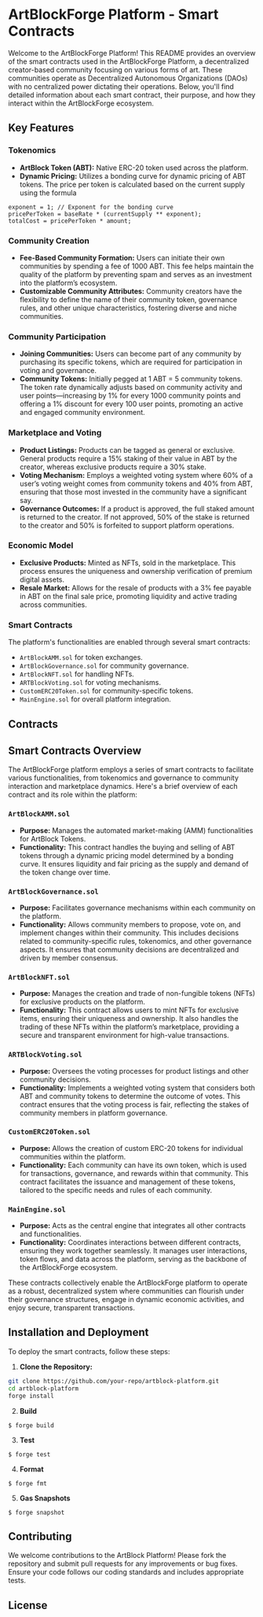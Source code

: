 # ArtBlockForge Platform - Smart Contracts

Welcome to the ArtBlockForge Platform! This README provides an overview of the smart contracts used in the ArtBlockForge Platform, a decentralized creator-based community focusing on various forms of art. These communities operate as Decentralized Autonomous Organizations (DAOs) with no centralized power dictating their operations. Below, you'll find detailed information about each smart contract, their purpose, and how they interact within the ArtBlockForge ecosystem.

## Key Features

### Tokenomics
- **ArtBlock Token (ABT):** Native ERC-20 token used across the platform.
- **Dynamic Pricing:** Utilizes a bonding curve for dynamic pricing of ABT tokens. The price per token is calculated based on the current supply using the formula

```
exponent = 1; // Exponent for the bonding curve
pricePerToken = baseRate * (currentSupply ** exponent);
totalCost = pricePerToken * amount;
```



### Community Creation
- **Fee-Based Community Formation:** Users can initiate their own communities by spending a fee of 1000 ABT. This fee helps maintain the quality of the platform by preventing spam and serves as an investment into the platform’s ecosystem.
- **Customizable Community Attributes:** Community creators have the flexibility to define the name of their community token, governance rules, and other unique characteristics, fostering diverse and niche communities.

### Community Participation
- **Joining Communities:** Users can become part of any community by purchasing its specific tokens, which are required for participation in voting and governance.
- **Community Tokens:** Initially pegged at 1 ABT = 5 community tokens. The token rate dynamically adjusts based on community activity and user points—increasing by 1% for every 1000 community points and offering a 1% discount for every 100 user points, promoting an active and engaged community environment.

### Marketplace and Voting
- **Product Listings:** Products can be tagged as general or exclusive. General products require a 15% staking of their value in ABT by the creator, whereas exclusive products require a 30% stake.
- **Voting Mechanism:** Employs a weighted voting system where 60% of a user’s voting weight comes from community tokens and 40% from ABT, ensuring that those most invested in the community have a significant say.
- **Governance Outcomes:** If a product is approved, the full staked amount is returned to the creator. If not approved, 50% of the stake is returned to the creator and 50% is forfeited to support platform operations.

### Economic Model
- **Exclusive Products:** Minted as NFTs, sold in the marketplace. This process ensures the uniqueness and ownership verification of premium digital assets.
- **Resale Market:** Allows for the resale of products with a 3% fee payable in ABT on the final sale price, promoting liquidity and active trading across communities.



### Smart Contracts
The platform's functionalities are enabled through several smart contracts:
- `ArtBlockAMM.sol` for token exchanges.
- `ArtBlockGovernance.sol` for community governance.
- `ArtBlockNFT.sol` for handling NFTs.
- `ARTBlockVoting.sol` for voting mechanisms.
- `CustomERC20Token.sol` for community-specific tokens.
- `MainEngine.sol` for overall platform integration.


## Contracts

## Smart Contracts Overview

The ArtBlockForge platform employs a series of smart contracts to facilitate various functionalities, from tokenomics and governance to community interaction and marketplace dynamics. Here's a brief overview of each contract and its role within the platform:

### `ArtBlockAMM.sol`
- **Purpose:** Manages the automated market-making (AMM) functionalities for ArtBlock Tokens.
- **Functionality:** This contract handles the buying and selling of ABT tokens through a dynamic pricing model determined by a bonding curve. It ensures liquidity and fair pricing as the supply and demand of the token change over time.

### `ArtBlockGovernance.sol`
- **Purpose:** Facilitates governance mechanisms within each community on the platform.
- **Functionality:** Allows community members to propose, vote on, and implement changes within their community. This includes decisions related to community-specific rules, tokenomics, and other governance aspects. It ensures that community decisions are decentralized and driven by member consensus.

### `ArtBlockNFT.sol`
- **Purpose:** Manages the creation and trade of non-fungible tokens (NFTs) for exclusive products on the platform.
- **Functionality:** This contract allows users to mint NFTs for exclusive items, ensuring their uniqueness and ownership. It also handles the trading of these NFTs within the platform’s marketplace, providing a secure and transparent environment for high-value transactions.

### `ARTBlockVoting.sol`
- **Purpose:** Oversees the voting processes for product listings and other community decisions.
- **Functionality:** Implements a weighted voting system that considers both ABT and community tokens to determine the outcome of votes. This contract ensures that the voting process is fair, reflecting the stakes of community members in platform governance.

### `CustomERC20Token.sol`
- **Purpose:** Allows the creation of custom ERC-20 tokens for individual communities within the platform.
- **Functionality:** Each community can have its own token, which is used for transactions, governance, and rewards within that community. This contract facilitates the issuance and management of these tokens, tailored to the specific needs and rules of each community.

### `MainEngine.sol`
- **Purpose:** Acts as the central engine that integrates all other contracts and functionalities.
- **Functionality:** Coordinates interactions between different contracts, ensuring they work together seamlessly. It manages user interactions, token flows, and data across the platform, serving as the backbone of the ArtBlockForge ecosystem.

These contracts collectively enable the ArtBlockForge platform to operate as a robust, decentralized system where communities can flourish under their governance structures, engage in dynamic economic activities, and enjoy secure, transparent transactions.



## Installation and Deployment

To deploy the smart contracts, follow these steps:

1. **Clone the Repository:**
```bash
git clone https://github.com/your-repo/artblock-platform.git
cd artblock-platform
forge install
```
2. **Build**

```shell
$ forge build
```

3. **Test**

```shell
$ forge test
```

4. **Format**

```shell
$ forge fmt
```

5. **Gas Snapshots**

```shell
$ forge snapshot
```
<!-- 
 Needed to fix this
7. **Deploy**

```shell
$ forge script script/Counter.s.sol:CounterScript --rpc-url <your_rpc_url> --private-key <your_private_key>
```
-->
## Contributing
We welcome contributions to the ArtBlock Platform! Please fork the repository and submit pull requests for any improvements or bug fixes. Ensure your code follows our coding standards and includes appropriate tests.

## License
<!-- This project is licensed under the MIT License. See the LICENSE file for details. -->
